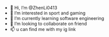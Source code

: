 - 👋 Hi, I’m @ZhenLi0413
- 👀 I’m interested in sport and gaming
- 🌱 I’m currently learning software engineering
- 💞️ I’m looking to collaborate on friend
- 📫 u can find me with my ig link 

<!---
ZhenLi0413/ZhenLi0413 is a ✨ special ✨ repository because its `README.md` (this file) appears on your GitHub profile.
You can click the Preview link to take a look at your changes.
--->
